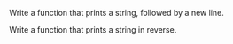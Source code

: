 Write a function that prints a string, followed by a new line.

Write a function that prints a string in reverse.

